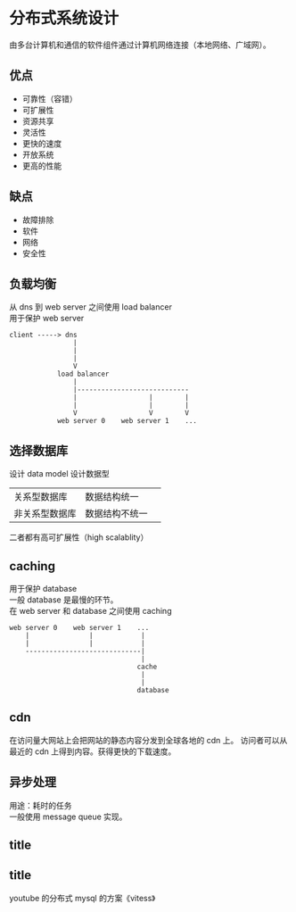 # 分布式系统设计

由多台计算机和通信的软件组件通过计算机网络连接（本地网络、广域网）。

## 优点

- 可靠性（容错）
- 可扩展性
- 资源共享
- 灵活性
- 更快的速度
- 开放系统
- 更高的性能

## 缺点

- 故障排除
- 软件
- 网络
- 安全性

## 负载均衡

从 dns 到 web server 之间使用 load balancer  
用于保护 web server

```
client -----> dns
                |
                |
                |
                V
            load balancer
                |
                |----------------------------
                |                  |        |
                |                  |        |
                V                  V        V
            web server 0    web server 1    ...
```

## 选择数据库

设计 data model 设计数据型

|                |                |     |
| -------------- | -------------- | --- |
| 关系型数据库   | 数据结构统一   |     |
| 非关系型数据库 | 数据结构不统一 |     |

二者都有高可扩展性（high scalablity）

## caching

用于保护 database  
一般 database 是最慢的环节。  
在 web server 和 database 之间使用 caching

```
web server 0    web server 1    ...
    |               |            |
    |               |            |
    -----------------------------|
                                 |
                                cache
                                 |
                                 |
                                database

```

## cdn

在访问量大网站上会把网站的静态内容分发到全球各地的 cdn 上。
访问者可以从最近的 cdn 上得到内容。获得更快的下载速度。

## 异步处理

用途：耗时的任务  
一般使用 message queue 实现。

## title

## title

youtube 的分布式 mysql 的方案《vitess》
